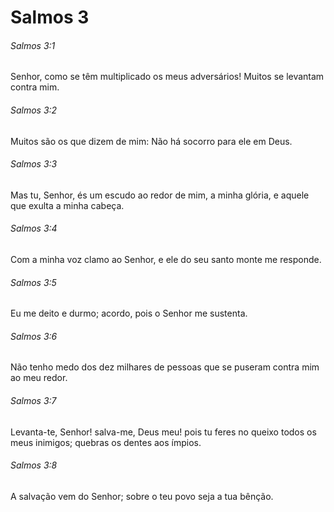 # Salmos 3

###### Salmos 3:1

Senhor, como se têm multiplicado os meus adversários! Muitos se levantam contra mim.

###### Salmos 3:2

Muitos são os que dizem de mim: Não há socorro para ele em Deus.

###### Salmos 3:3

Mas tu, Senhor, és um escudo ao redor de mim, a minha glória, e aquele que exulta a minha cabeça.

###### Salmos 3:4

Com a minha voz clamo ao Senhor, e ele do seu santo monte me responde.

###### Salmos 3:5

Eu me deito e durmo; acordo, pois o Senhor me sustenta.

###### Salmos 3:6

Não tenho medo dos dez milhares de pessoas que se puseram contra mim ao meu redor.

###### Salmos 3:7

Levanta-te, Senhor! salva-me, Deus meu! pois tu feres no queixo todos os meus inimigos; quebras os dentes aos ímpios.

###### Salmos 3:8

A salvação vem do Senhor; sobre o teu povo seja a tua bênção.

